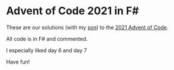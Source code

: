 # Advent of Code 2021 in F#

These are our solutions (with my [son](https://github.com/zack-code)) to the [2021 Advent of Code](https://adventofcode.com/2021).

All code is in F# and commented.

I especially liked day 6 and day 7

Have fun!